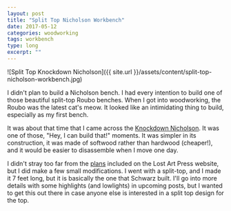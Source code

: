 ```yaml
---
layout: post
title: "Split Top Nicholson Workbench"
date: 2017-05-12
categories: woodworking
tags: workbench
type: long
excerpt: ""
---
```


![Split Top Knockdown Nicholson]({{ site.url }}/assets/content/split-top-nicholson-workbench.jpg)

I didn't plan to build a Nicholson bench. I had every intention to build one of those beautiful split-top Roubo benches. When I got into woodworking, the Roubo was the latest cat's meow. It looked like an intimidating thing to build, especially as my first bench.

It was about that time that I came across the [Knockdown Nicholson](https://blog.lostartpress.com/2014/08/24/knockdown-nicholson-video-principles/). It was one of those, "Hey, I can build that!" moments. It was simpler in its construction, it was made of softwood rather than hardwood (cheaper!), and it would be easier to disassemble when I move one day.  

I didn't stray too far from the [plans](https://blog.lostartpress.com/2014/09/08/download-free-plans-for-the-knockdown-nicholson-workbench/) included on the Lost Art Press website, but I did make a few small modifications. I went with a split-top, and I made it 7 feet long, but it is basically the one that Schwarz built. I'll go into more details with some highlights (and lowlights) in upcoming posts, but I wanted to get this out there in case anyone else is interested in a split top design for the top.
